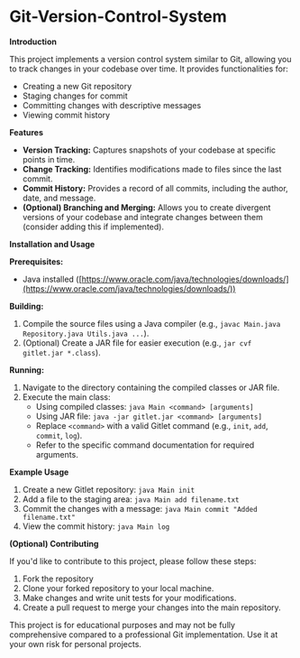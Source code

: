# Git-Version-Control-System

**Introduction**

This project implements a version control system similar to Git, allowing you to track changes in your codebase over time. It provides functionalities for:

- Creating a new Git repository
- Staging changes for commit
- Committing changes with descriptive messages
- Viewing commit history

**Features**

- **Version Tracking:** Captures snapshots of your codebase at specific points in time.
- **Change Tracking:** Identifies modifications made to files since the last commit.
- **Commit History:** Provides a record of all commits, including the author, date, and message.
- **(Optional) Branching and Merging:** Allows you to create divergent versions of your codebase and integrate changes between them (consider adding this if implemented).

**Installation and Usage**

**Prerequisites:**

- Java installed ([https://www.oracle.com/java/technologies/downloads/](https://www.oracle.com/java/technologies/downloads/))

**Building:**

1. Compile the source files using a Java compiler (e.g., `javac Main.java Repository.java Utils.java ...`).
2. (Optional) Create a JAR file for easier execution (e.g., `jar cvf gitlet.jar *.class`).

**Running:**

1. Navigate to the directory containing the compiled classes or JAR file.
2. Execute the main class:
   - Using compiled classes: `java Main <command> [arguments]`
   - Using JAR file: `java -jar gitlet.jar <command> [arguments]`
   - Replace `<command>` with a valid Gitlet command (e.g., `init`, `add`, `commit`, `log`).
   - Refer to the specific command documentation for required arguments.

**Example Usage**

1. Create a new Gitlet repository: `java Main init`
2. Add a file to the staging area: `java Main add filename.txt`
3. Commit the changes with a message: `java Main commit "Added filename.txt"`
4. View the commit history: `java Main log`

**(Optional) Contributing**

If you'd like to contribute to this project, please follow these steps:

1. Fork the repository 
2. Clone your forked repository to your local machine.
3. Make changes and write unit tests for your modifications.
4. Create a pull request to merge your changes into the main repository.

This project is for educational purposes and may not be fully comprehensive compared to a professional Git implementation. Use it at your own risk for personal projects.
